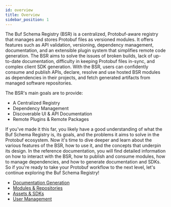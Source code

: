 ```yaml
---
id: overview
title: Overview
sidebar_position: 1
---
```


The Buf Schema Registry (BSR) is a centralized, Protobuf-aware registry that manages and stores Protobuf files as
versioned modules. It offers features such as API validation, versioning, dependency management, documentation, and an
extensible plugin system that simplifies remote code generation. The BSR aims to solve the issues of broken builds, lack
of up-to-date documentation, difficulty in keeping Protobuf files in-sync, and complex client SDK generation. With the
BSR, users can confidently consume and publish APIs, declare, resolve and use hosted BSR modules as dependencies in
their projects, and fetch generated artifacts from managed software repositories.

The BSR's main goals are to provide:

* A Centralized Registry
* Dependency Management
* Discoverable UI & API Documentation
* Remote Plugins & Remote Packages

If you've made it this far, you likely have a good understanding of what the Buf Schema Registry is, its goals,
and the problems it aims to solve in the Protobuf ecosystem. Now it's time to dive deeper and learn about the various
features of the BSR, how to use it, and the concepts that underpin its design. In the reference documentation, you will
find detailed information on how to interact with the BSR, how to publish and consume modules, how to manage
dependencies, and how to generate documentation and SDKs. So if you're ready to take your Protobuf workflow to the next
level, let's continue exploring the Buf Schema Registry!

* [Documentation Generation](documentation)
* [Modules & Repositories](repository)
* [Assets & SDKs](assets)
* [User Management](assets)